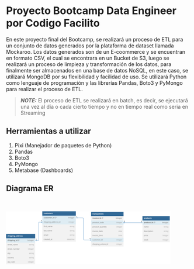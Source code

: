 # Proyecto Bootcamp Data Engineer por Codigo Facilito

En este proyecto final del Bootcamp, se realizará un proceso de ETL para un conjunto de datos generados por la plataforma de dataset llamada Mockaroo. Los datos generados son de un E-coommerce y se encuentran en formato CSV, el cual se encontrara en un Bucket de S3, luego se realizará un proceso de limpieza y transformación de los datos, para finalmente ser almacenados en una base de datos NoSQL, en este caso, se utilizará MongoDB por su flexibilidad y facilidad de uso. Se utilizará Python como lenguaje de programación y las librerías Pandas, Boto3 y PyMongo para realizar el proceso de ETL.

> **_NOTE:_** El proceso de ETL se realizará en batch, es decir, se ejecutará una vez al día o cada cierto tiempo y no en tiempo real como seria en Streaming


## Herramientas a utilizar

1. Pixi (Manejador de paquetes de Python)
2. Pandas
3. Boto3
4. PyMongo
5. Metabase (Dashboards)


## Diagrama ER
<img src="./mercado-free.svg" width="450" style="margin-top: 2rem">


